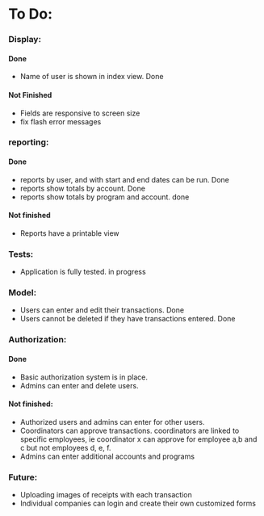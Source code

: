 # To Do:

### Display: 

#### Done

- Name of user is shown in index view. Done

#### Not Finished

- Fields are responsive to screen size
- fix flash error messages


### reporting:

#### Done

- reports by user, and with start and end dates can be run.  Done
- reports show totals by account. Done
- reports show totals by program and account. done

#### Not finished

- Reports have a printable view


### Tests:  

- Application is fully tested.  in progress


### Model: 

- Users can enter and edit their transactions. Done
- Users cannot be deleted if they have transactions entered.  Done

### Authorization:

#### Done

- Basic authorization system is in place. 
- Admins can enter and delete users.

#### Not finished:

- Authorized users and admins can enter for other users.  
- Coordinators can approve transactions. coordinators are linked to specific employees, ie coordinator x can approve for employee a,b and c but not employees d, e, f.
- Admins can enter additional accounts and programs


### Future:  

- Uploading images of receipts with each transaction
- Individual companies can login and create their own customized forms

